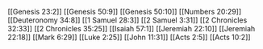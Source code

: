[[Genesis 23:2]]
[[Genesis 50:9]]
[[Genesis 50:10]]
[[Numbers 20:29]]
[[Deuteronomy 34:8]]
[[1 Samuel 28:3]]
[[2 Samuel 3:31]]
[[2 Chronicles 32:33]]
[[2 Chronicles 35:25]]
[[Isaiah 57:1]]
[[Jeremiah 22:10]]
[[Jeremiah 22:18]]
[[Mark 6:29]]
[[Luke 2:25]]
[[John 11:31]]
[[Acts 2:5]]
[[Acts 10:2]]
